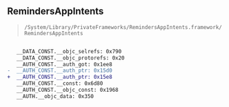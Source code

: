 ## RemindersAppIntents

> `/System/Library/PrivateFrameworks/RemindersAppIntents.framework/RemindersAppIntents`

```diff

   __DATA_CONST.__objc_selrefs: 0x790
   __DATA_CONST.__objc_protorefs: 0x20
   __AUTH_CONST.__auth_got: 0x1ee8
-  __AUTH_CONST.__auth_ptr: 0x15d0
+  __AUTH_CONST.__auth_ptr: 0x15e8
   __AUTH_CONST.__const: 0x6d80
   __AUTH_CONST.__objc_const: 0x1968
   __AUTH.__objc_data: 0x350

```
